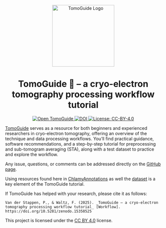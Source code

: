 <p align="center">
  <img src="docs/imgs/00_logo.svg" alt="TomoGuide Logo" width="200" />
</p>

<h1 align="center">TomoGuide 🧊 – a cryo-electron tomography processing workflow tutorial</h1>

<p align="center">
  <a href="https://tomoguide.github.io/" target="_blank">
    <img src="https://img.shields.io/badge/Open%20TomoGuide-Here-7B5CD6?style=flat" alt="Open TomoGuide">
  </a>
    <a href="https://doi.org/10.5281/zenodo.15358525" target="_blank">
    <img src="https://zenodo.org/badge/DOI/10.5281/zenodo.15358525.svg" alt="DOI"/>
  </a>
  <a href="https://creativecommons.org/licenses/by/4.0/" target="_blank">
    <img src="https://img.shields.io/badge/License-CC%20BY--4.0-lightgrey.svg?style=flat" alt="License: CC-BY-4.0">
  </a>
</p>

[TomoGuide](https://tomoguide.github.io/) serves as a resource for both beginners and experienced researchers in cryo-electron tomography, offering an overview of the technique and data processing workflows. You’ll find practical guidance, software recommendations, and a step-by-step tutorial for preprocessing and sub-tomogram averaging (STA), along with a test dataset to practice and explore the workflow.

Any issue, questions, or comments can be addressed directly on the [GitHub page](https://github.com/TomoGuide/TomoGuide.github.io).

Using resources found here in [ChlamyAnnotations](https://github.com/Chromatin-Structure-Rhythms-Lab/ChlamyAnnotations) as well the [dataset](https://www.ebi.ac.uk/empiar/EMPIAR-11830/) is a key element of the TomoGuide tutorial.

If TomoGuide has helped with your research, please cite it as follows:

```
Van der Stappen, P., & Waltz, F. (2025). _TomoGuide – a cryo-electron tomography processing workflow tutorial_ [Workflow]. https://doi.org/10.5281/zenodo.15358525
```

This project is licensed under the [CC BY 4.0](https://creativecommons.org/licenses/by/4.0/) license.